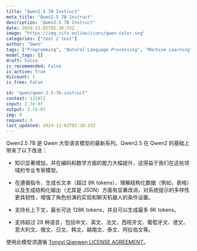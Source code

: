 ```yaml
---
title: "Qwen2.5 7B Instruct"
meta_title: "Qwen2.5 7B Instruct"
description: "Qwen2.5 7B Instruct"
date: 2024-12-02T02:38:33Z
image: "https://img.rifx.online/icons/qwen-color.svg"
categories: ["text 2 text"]
author: "Qwen"
tags: ["Programming", "Natural Language Processing", "Machine Learning", "Generative AI", "Chatbots"]
model_tags: []
draft: False
is_recommended: False
is_active: True
discount: 1
is_free: False

id: "qwen/qwen-2.5-7b-instruct"
context: 131072
input: 2.7e-07
output: 2.7e-07
img: 0
request: 0
last_updated: 2024-12-02T02:38:33Z
---
```


Qwen2.5 7B 是 Qwen 大型语言模型的最新系列。Qwen2.5 在 Qwen2 的基础上带来了以下改进：

- 知识显著增加，并在编码和数学方面的能力大幅提升，这得益于我们在这些领域的专业专家模型。

- 在遵循指令、生成长文本（超过 8K tokens）、理解结构化数据（例如，表格）以及生成结构化输出（尤其是 JSON）方面有显著改进。对系统提示的多样性更具韧性，增强了角色扮演的实现和聊天机器人的条件设置。

- 支持长上下文，最长可达 128K tokens，并且可以生成最多 8K tokens。

- 支持超过 29 种语言，包括中文、英文、法文、西班牙文、葡萄牙文、德文、意大利文、俄文、日文、韩文、越南文、泰文、阿拉伯文等。

使用此模型须遵循 [Tongyi Qianwen LICENSE AGREEMENT](https://huggingface.co/Qwen/Qwen1.5-110B-Chat/blob/main/LICENSE)。

